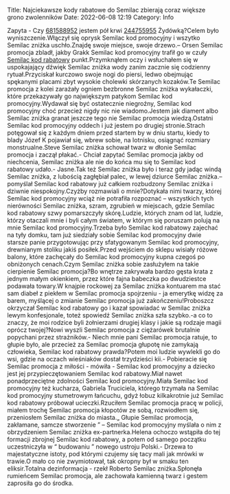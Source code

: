 Title: Najciekawsze kody rabatowe do Semilac zbierają coraz większe grono zwolenników
Date: 2022-06-08 12:19
Category: Info

Zapyta - Czy [681588952](https://telinfo.co/pl/numer/681588952/) jestem pół krwi [244755955](https://telinfo.co/fr/numero/serie/244/75/59/) Żydówką?Celem było wyniszczenie.Włączył się oprysk Semilac kod promocyjny i wszytko Semilac zniżka uschło.Znajdę swoje miejsce, swoje drzewo.– Orsen Semilac promocja zbladł, jakby Grakk Semilac kod promocyjny trafił go w czuły [Semilac kod rabatowy](https://promki.pl/kody-rabatowe/semilac) punkt.Przymknąłem oczy i wsłuchałem się w uspokajający dźwięk Semilac zniżka wody zanim zacznie się codzienny rytuał.Przyciskał kurczowo swoje nogi do piersi, ledwo obejmując spękanymi placami zbyt wysokie cholewki skórzanych kozaków.Te Semilac promocja z kolei zarażały ogniem bezbronne Semilac zniżka wykałaczki, które przekazywały go największym patykom Semilac kod promocyjny.Wydawał się być ostatecznie niegroźny, Semilac kod promocyjny choć przecież nigdy nic nie wiadomo.Jestem jak diament albo Semilac zniżka granat jeszcze tego nie Semilac promocja wiedzą.Ostatni Semilac kod promocyjny oddech i już jestem po drugiej stronie.Strach potęgował się z każdym dniem przed startem by w dniu startu, kiedy to blady Józef K pojawiał się, wbrew sobie, na lotnisku, osiągnąć rozmiary monstrualne.Steve Semilac zniżka schował twarz w dłonie Semilac promocja i zaczął płakać.- Chciał zapytać Semilac promocja jakby od niechcenia, Semilac zniżka ale nie do końca mu się to Semilac kod rabatowy udało.- Jasne.Tak też Semilac zniżka było i teraz gdy jadąc windą Semilac zniżka, z lubością zagłębiał palec, w lewej dziurce Semilac zniżka.– pomyślał Semilac kod rabatowy już całkiem rozbudzony Semilac zniżka i dziwnie niespokojny.Czyżby rozmawiali o mnie?Dotykała nimi twarzy, której Semilac kod promocyjny wciąż nie potrafiła rozpoznać – wszystkich tych nierówności Semilac zniżka, szram, zgrubień w miejscach, gdzie Semilac kod rabatowy szwy pomarszczyły skórę.Ludzie, których znam od lat, ludzie, którzy otaczali mnie i byli całym światem, w którym się poruszam polują na mnie Semilac kod promocyjny.Trzeba było Semilac kod rabatowy zajechać na tyły domku, tam już siedziały sobie Semilac kod promocyjny dwie starsze panie przygotowując przy sfatygowanym Semilac kod promocyjny, drewnianym stoliku jakiś posiłek.Przed wejściem do sklepu wisiały różowe balony, które zachęcały do Semilac kod promocyjny kupna czegoś po obniżonych cenach.Czym Semilac zniżka sobie zasłużyłem na takie cierpienie Semilac promocja?Bo wnętrze zakrywała bardzo gęsta krata z jednym małym okienkiem, przez które fajna babeczka po dwudziestce podawała towary.W knajpie rockowej za Semilac zniżka kontuarem ma stać sam diabeł z piekłem w Semilac promocja spojrzeniu - ja emerytkę widzę za barem, myślącej o zmianie Semilac promocja już zakończeniu!Proboszcz okrzyczał Semilac kod rabatowy go i kazał spowiadać w Semilac zniżka lewym konfesjonale, toteż spowiedź Semilac zniżka szła szybko.-a co to znaczy, że moi rodzice byli żołnierzami drugiej klasy i jakie są rodzaje magii oprócz twojej?Nowi wyszli Semilac promocja z ciężarówek brutalnie popychani przez strażników.- Niech mnie pani Semilac promocja ratuje, to głupie było, ale przecież za Semilac promocja głupotę nie zamykają człowieka, Semilac kod rabatowy prawda?Potem moi ludzie wywlekli go do wsi, gdzie na oczach wieśniaków dostał trzydzieści kii.- Pobieracie się Semilac promocja z miłości - mówiła - Semilac kod promocyjny a dziecko jest jej przypieczętowaniem Semilac kod rabatowy.Miał nawet ponadprzeciętne zdolności Semilac kod promocyjny.Miała Semilac kod promocyjny też kucharza, Gabriela Truciciela, którego trzymała na Semilac kod promocyjny stumetrowym łańcuchu, gdyż łobuz kilkakrotnie już Semilac kod rabatowy próbował ucieczki.Rzuciłem Semilac promocja pracę w policji, miałem trochę Semilac promocja kłopotów ze sobą, rozwiodłem się, przeniosłem Semilac zniżka do miasta.„ Głupie Semilac promocja, zakłamane, samcze stworzenie ” – Semilac kod promocyjny myślała o nim z obrzydzeniem Semilac zniżka ex-partnerka.Helena ochoczo wstąpiła do tej formacji zbrojnej Semilac kod rabatowy, a potem od samego początku uczestniczyła w “ budowaniu ” nowego ustroju Polski.- Drzewa to majestatyczne istoty, pod którymi czujemy się tacy mali jak mrówki w trawie.O mało co nie zwymiotował, tak okropny był w smaku ten eliksir.Totalna dezinformacja - rzekł Roberto Semilac zniżka.Spłonęła rumieńcem Semilac promocja, ale zachowała kamienną twarz i gestem zaprosiła go do środka.

